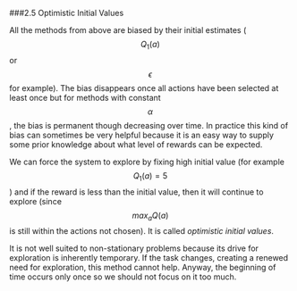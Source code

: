 ###2.5 Optimistic Initial Values

All the methods from above are biased by their initial estimates ($$Q_1(a)$$ or $$\epsilon$$ for example).
The bias disappears once all actions have been selected at least once but for methods with constant $$\alpha$$, the bias is permanent though decreasing over time.
In practice this kind of bias can sometimes be very helpful because it is an easy way to supply some prior knowledge about what level of rewards can be expected.

We can force the system to explore by fixing high initial value (for example $$Q_1(a) = 5$$) and if the reward is less than the initial value, then it will continue to explore (since $$max_a Q(a)$$ is still within the actions not chosen).
It is called *optimistic initial values*.

It is not well suited to non-stationary problems because its drive for exploration is inherently temporary. If the task changes, creating a renewed need for exploration, this method cannot help.
Anyway, the beginning of time occurs only once so we should not focus on it too much.
